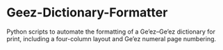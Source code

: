 # Geez-Dictionary-Formatter
Python scripts to automate the formatting of a Ge’ez–Ge’ez dictionary for print, including a four-column layout and Ge’ez numeral page numbering.
